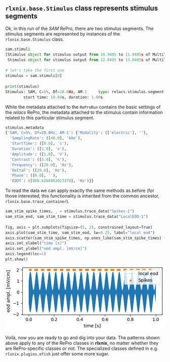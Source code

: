 
## ``rlxnix.base.Stimulus`` class represents stimulus segments

Ok, in this run of the *SAM* RePro, there are two stimulus segments. The stimulus segments are represented by instances of the ``rlxnix.base.Stimulus`` class.

```python
sam.stimuli
[Stimulus object for stimulus output from 10.9405 to 11.9405s of MultiTag 3340ffe5-3aa1-4b9c-a931-8860f25dac3a at 0x15a3918b0,
 Stimulus object for stimulus output from 12.0405 to 13.0405s of MultiTag 3340ffe5-3aa1-4b9c-a931-8860f25dac3a at 0x15a391280]

# let's take the first one
stimulus = sam.stimuli[0]

print(stimulus)
Stimulus: SAM, C=5%, Df=20.0Hz, AM-1     type: relacs.stimulus.segment
        start time: 10.94s, duration: 1.00s
```

While the metadata attached to the ``ReProRun`` contains the basic settings of the *relacs* RePro, the metadata attached to the stimulus contain information related to this particular stimulus segment.

```python
stimulus.metadata
{'SAM, C=5%, Df=20.0Hz, AM-1': {'Modality': (['electric'], ''),
  'SamplingRate': ([40.0], 'kHz'),
  'StartTime': ([0.0], 's'),
  'Duration': ([1.0], 's'),
  'Amplitude': ([1.0], 'V'),
  'Contrast': ([5.0], '%'),
  'Frequency': ([20.0], 'Hz'),
  'DeltaF': ([20.0], 'Hz'),
  'Phase': ([0.0], ''),
  'EODf': ([800.6268881023378], 'Hz')}}
```

To read the data we can apply exactly the same methods as before (for those interested, this functionality is inherited from the common ancestor, ``rlxnix.base.trace_container``).

```python
sam_stim_spike_times, _ = stimulus.trace_data("Spikes-1")
sam_stim_eod, sam_stim_time = stimulus.trace_data("LocalEOD-1")

fig, axis = plt.subplots(figsize=(5, 2), constrained_layout=True)
axis.plot(sam_stim_time, sam_stim_eod, lw=0.25, label="local eod")
axis.scatter(sam_stim_spike_times, np.ones_like(sam_stim_spike_times) * 1.1 * np.max(sam_stim_eod), color="tab:orange", s=15, label="Spikes")
axis.set_xlabel("time [s]")
axis.set_ylabel("eod ampl. [mV/cm]")
axis.legend(loc=1)
plt.show()
```

![SAM Stimulus segment](./images/sam_stimulus_activity.png)

Voilà, now you are ready to go and dig into your data. The patterns shown above apply to any of the RePro classes in **rlxnix**, no matter whether they are RePro-specific classes or not. The specialized classes defined in e.g. ``rlxnix.plugins.efish`` just offer some more sugar.
